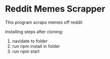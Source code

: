 # Reddit Memes Scrapper
This program scraps memes off reddit

Installing steps after cloning:
1. navidate to folder
2. run npm install in folder
3. run npm start
